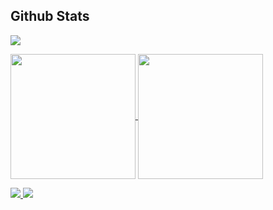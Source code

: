 ## Github Stats

<img src="http://github-profile-summary-cards.vercel.app/api/cards/profile-details?username=leoluz&theme=nord_bright">
<p />

<a href="https://github.com/leoluz">
<img height=200 align="center" src="http://github-profile-summary-cards.vercel.app/api/cards/stats?username=leoluz&theme=nord_bright">
</a>
<a href="https://github.com/leoluz">
<img height=200 align="center" src="http://github-profile-summary-cards.vercel.app/api/cards/productive-time?username=leoluz&theme=nord_bright&utcOffset=8">
</a>

<p />

<a href="https://github.com/leoluz">
    <img src="http://github-profile-summary-cards.vercel.app/api/cards/repos-per-language?username=leoluz&theme=nord_bright">
</a>
<a href="https://github.com/leoluz">
    <img src="http://github-profile-summary-cards.vercel.app/api/cards/most-commit-language?username=leoluz&theme=nord_bright">
</a>
